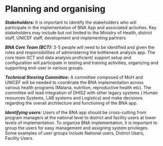 # Planning and organising

**_Stakeholders:_** It is important to identify the stakeholders who will
participate in the implementation of BNA App and associated activities.
Key stakeholders may include but not limited to the Ministry of Health,
district staff, UNICEF staff, development and implementing partners

**_BNA Core Team (BCT):_** 3-5 people will need to be identified and given the
roles and responsibilities of administering the bottleneck analysis app. The
core team (ICT and data analysis proficient) support setup and configuration
will participate in testing and training activities, organizing and supporting
end-user in various groups.

**_Technical Steering Committee:_** A committee composed of MoH and UNICEF will
 be needed to coordinate the BNA implementation across various health programs
 (Malaria, nutrition, reproductive health etc). The committee will lead
 integration of DHIS2 with other legacy systems ( Human resources Systems,
   LAB systems and Logistics)  and make decisions regarding the overall
   architecture and functioning of the BNA app.

**_Identifying users:_** Users of the BNA app should be cross-cutting from
program managers at the national level to district and facility users at lower
levels of implementation.  To organize BNA implementation, it is important to
group the users for easy management and assigning system privileges. Some
examples of user groups include National users, District Users, Facility Users.
